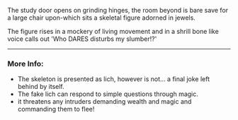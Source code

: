 The study door opens on grinding hinges, the room beyond is bare save for a large chair upon-which sits a skeletal figure adorned in jewels. 

The figure rises in a mockery of living movement and in a shrill bone like voice calls out 'Who DARES disturbs my slumber!?'

---

### More Info:

* The skeleton is presented as lich, however is not... a final joke left behind by itself.
* The fake lich can respond to simple questions through magic.
* it threatens any intruders demanding wealth and magic and commanding them to flee!
